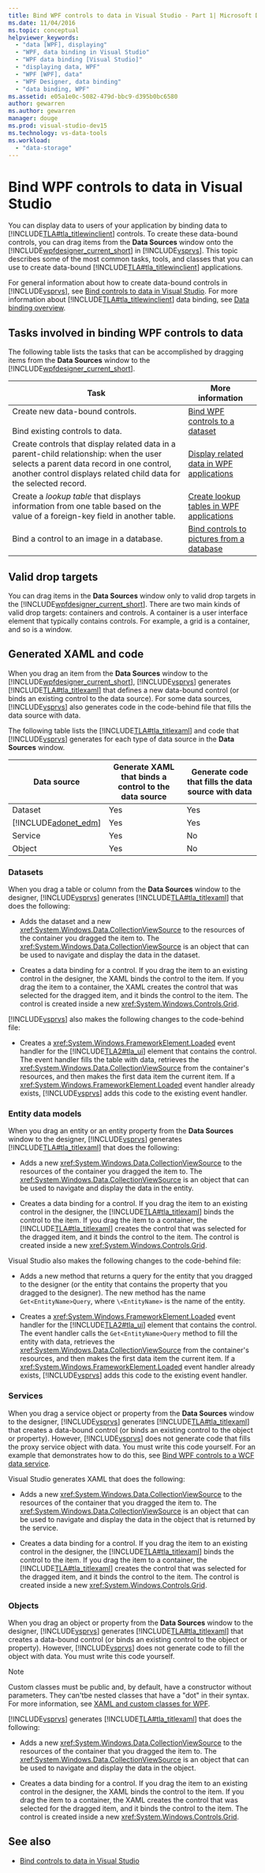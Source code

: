 ```yaml
---
title: Bind WPF controls to data in Visual Studio - Part 1| Microsoft Docs
ms.date: 11/04/2016
ms.topic: conceptual
helpviewer_keywords:
  - "data [WPF], displaying"
  - "WPF, data binding in Visual Studio"
  - "WPF data binding [Visual Studio]"
  - "displaying data, WPF"
  - "WPF [WPF], data"
  - "WPF Designer, data binding"
  - "data binding, WPF"
ms.assetid: e05a1e0c-5082-479d-bbc9-d395b0bc6580
author: gewarren
ms.author: gewarren
manager: douge
ms.prod: visual-studio-dev15
ms.technology: vs-data-tools
ms.workload:
  - "data-storage"
---
```

# Bind WPF controls to data in Visual Studio
You can display data to users of your application by binding data to [!INCLUDE[TLA#tla_titlewinclient](../data-tools/includes/tlasharptla_titlewinclient_md.md)] controls. To create these data-bound controls, you can drag items from the **Data Sources** window onto the [!INCLUDE[wpfdesigner_current_short](../data-tools/includes/wpfdesigner_current_short_md.md)] in [!INCLUDE[vsprvs](../code-quality/includes/vsprvs_md.md)]. This topic describes some of the most common tasks, tools, and classes that you can use to create data-bound [!INCLUDE[TLA#tla_titlewinclient](../data-tools/includes/tlasharptla_titlewinclient_md.md)] applications.

 For general information about how to create data-bound controls in [!INCLUDE[vsprvs](../code-quality/includes/vsprvs_md.md)], see [Bind controls to data in Visual Studio](../data-tools/bind-controls-to-data-in-visual-studio.md). For more information about [!INCLUDE[TLA#tla_titlewinclient](../data-tools/includes/tlasharptla_titlewinclient_md.md)] data binding, see [Data binding overview](/dotnet/framework/wpf/data/data-binding-overview).

## Tasks involved in binding WPF controls to data
 The following table lists the tasks that can be accomplished by dragging items from the **Data Sources** window to the [!INCLUDE[wpfdesigner_current_short](../data-tools/includes/wpfdesigner_current_short_md.md)].

|Task|More information|
|----------|----------------------|
|Create new data-bound controls.<br /><br /> Bind existing controls to data.|[Bind WPF controls to a dataset](../data-tools/bind-wpf-controls-to-a-dataset.md)|
|Create controls that display related data in a parent-child relationship: when the user selects a parent data record in one control, another control displays related child data for the selected record.|[Display related data in WPF applications](../data-tools/display-related-data-in-wpf-applications.md)|
|Create a *lookup table* that displays information from one table based on the value of a foreign-key field in another table.|[Create lookup tables in WPF applications](../data-tools/create-lookup-tables-in-wpf-applications.md)|
|Bind a control to an image in a database.|[Bind controls to pictures from a database](../data-tools/bind-controls-to-pictures-from-a-database.md)|

## Valid drop targets
 You can drag items in the **Data Sources** window only to valid drop targets in the [!INCLUDE[wpfdesigner_current_short](../data-tools/includes/wpfdesigner_current_short_md.md)]. There are two main kinds of valid drop targets: containers and controls. A container is a user interface element that typically contains controls. For example, a grid is a container, and so is a window.

## Generated XAML and code
 When you drag an item from the **Data Sources** window to the [!INCLUDE[wpfdesigner_current_short](../data-tools/includes/wpfdesigner_current_short_md.md)], [!INCLUDE[vsprvs](../code-quality/includes/vsprvs_md.md)] generates [!INCLUDE[TLA#tla_titlexaml](../data-tools/includes/tlasharptla_titlexaml_md.md)] that defines a new data-bound control (or binds an existing control to the data source). For some data sources, [!INCLUDE[vsprvs](../code-quality/includes/vsprvs_md.md)] also generates code in the code-behind file that fills the data source with data.

 The following table lists the [!INCLUDE[TLA#tla_titlexaml](../data-tools/includes/tlasharptla_titlexaml_md.md)] and code that [!INCLUDE[vsprvs](../code-quality/includes/vsprvs_md.md)] generates for each type of data source in the **Data Sources** window.

|Data source|Generate XAML that binds a control to the data source|Generate code that fills the data source with data|
|-----------------|-----------------------------------------------------------|--------------------------------------------------------|
|Dataset|Yes|Yes|
|[!INCLUDE[adonet_edm](../data-tools/includes/adonet_edm_md.md)]|Yes|Yes|
|Service|Yes|No|
|Object|Yes|No|

### Datasets
 When you drag a table or column from the **Data Sources** window to the designer, [!INCLUDE[vsprvs](../code-quality/includes/vsprvs_md.md)] generates [!INCLUDE[TLA#tla_titlexaml](../data-tools/includes/tlasharptla_titlexaml_md.md)] that does the following:

-   Adds the dataset and a new <xref:System.Windows.Data.CollectionViewSource> to the resources of the container you dragged the item to. The <xref:System.Windows.Data.CollectionViewSource> is an object that can be used to navigate and display the data in the dataset.

-   Creates a data binding for a control. If you drag the item to an existing control in the designer, the XAML binds the control to the item. If you drag the item to a container, the XAML creates the control that was selected for the dragged item, and it binds the control to the item. The control is created inside a new <xref:System.Windows.Controls.Grid>.

[!INCLUDE[vsprvs](../code-quality/includes/vsprvs_md.md)] also makes the following changes to the code-behind file:

-   Creates a <xref:System.Windows.FrameworkElement.Loaded> event handler for the [!INCLUDE[TLA2#tla_ui](../data-tools/includes/tla2sharptla_ui_md.md)] element that contains the control. The event handler fills the table with data, retrieves the <xref:System.Windows.Data.CollectionViewSource> from the container's resources, and then makes the first data item the current item. If a <xref:System.Windows.FrameworkElement.Loaded> event handler already exists, [!INCLUDE[vsprvs](../code-quality/includes/vsprvs_md.md)] adds this code to the existing event handler.

### Entity data models
 When you drag an entity or an entity property from the **Data Sources** window to the designer, [!INCLUDE[vsprvs](../code-quality/includes/vsprvs_md.md)] generates [!INCLUDE[TLA#tla_titlexaml](../data-tools/includes/tlasharptla_titlexaml_md.md)] that does the following:

-   Adds a new <xref:System.Windows.Data.CollectionViewSource> to the resources of the container you dragged the item to. The <xref:System.Windows.Data.CollectionViewSource> is an object that can be used to navigate and display the data in the entity.

-   Creates a data binding for a control. If you drag the item to an existing control in the designer, the [!INCLUDE[TLA#tla_titlexaml](../data-tools/includes/tlasharptla_titlexaml_md.md)] binds the control to the item. If you drag the item to a container, the [!INCLUDE[TLA#tla_titlexaml](../data-tools/includes/tlasharptla_titlexaml_md.md)] creates the control that was selected for the dragged item, and it binds the control to the item. The control is created inside a new <xref:System.Windows.Controls.Grid>.

Visual Studio also makes the following changes to the code-behind file:

-   Adds a new method that returns a query for the entity that you dragged to the designer (or the entity that contains the property that you dragged to the designer). The new method has the name `Get<EntityName>Query`, where `\<EntityName>` is the name of the entity.

-   Creates a <xref:System.Windows.FrameworkElement.Loaded> event handler for the [!INCLUDE[TLA2#tla_ui](../data-tools/includes/tla2sharptla_ui_md.md)] element that contains the control. The event handler calls the `Get<EntityName>Query` method to fill the entity with data, retrieves the <xref:System.Windows.Data.CollectionViewSource> from the container's resources, and then makes the first data item the current item. If a <xref:System.Windows.FrameworkElement.Loaded> event handler already exists, [!INCLUDE[vsprvs](../code-quality/includes/vsprvs_md.md)] adds this code to the existing event handler.

### Services
 When you drag a service object or property from the **Data Sources** window to the designer, [!INCLUDE[vsprvs](../code-quality/includes/vsprvs_md.md)] generates [!INCLUDE[TLA#tla_titlexaml](../data-tools/includes/tlasharptla_titlexaml_md.md)] that creates a data-bound control (or binds an existing control to the object or property). However, [!INCLUDE[vsprvs](../code-quality/includes/vsprvs_md.md)] does not generate code that fills the proxy service object with data. You must write this code yourself. For an example that demonstrates how to do this, see [Bind WPF controls to a WCF data service](../data-tools/bind-wpf-controls-to-a-wcf-data-service.md).

 Visual Studio generates XAML that does the following:

-   Adds a new <xref:System.Windows.Data.CollectionViewSource> to the resources of the container that you dragged the item to. The <xref:System.Windows.Data.CollectionViewSource> is an object that can be used to navigate and display the data in the object that is returned by the service.

-   Creates a data binding for a control. If you drag the item to an existing control in the designer, the [!INCLUDE[TLA#tla_titlexaml](../data-tools/includes/tlasharptla_titlexaml_md.md)] binds the control to the item. If you drag the item to a container, the [!INCLUDE[TLA#tla_titlexaml](../data-tools/includes/tlasharptla_titlexaml_md.md)] creates the control that was selected for the dragged item, and it binds the control to the item. The control is created inside a new <xref:System.Windows.Controls.Grid>.

### Objects
 When you drag an object or property from the **Data Sources** window to the designer, [!INCLUDE[vsprvs](../code-quality/includes/vsprvs_md.md)] generates [!INCLUDE[TLA#tla_titlexaml](../data-tools/includes/tlasharptla_titlexaml_md.md)] that creates a data-bound control (or binds an existing control to the object or property). However, [!INCLUDE[vsprvs](../code-quality/includes/vsprvs_md.md)] does not generate code to fill the object with data. You must write this code yourself.

> [!NOTE]
>  Custom classes must be public and, by default,  have a constructor without parameters. They can'tbe nested classes that have a "dot" in their syntax. For more information, see [XAML and custom classes for WPF](/dotnet/framework/wpf/advanced/xaml-and-custom-classes-for-wpf).

 [!INCLUDE[vsprvs](../code-quality/includes/vsprvs_md.md)] generates [!INCLUDE[TLA#tla_titlexaml](../data-tools/includes/tlasharptla_titlexaml_md.md)] that does the following:

-   Adds a new <xref:System.Windows.Data.CollectionViewSource> to the resources of the container that you dragged the item to. The <xref:System.Windows.Data.CollectionViewSource> is an object that can be used to navigate and display the data in the object.

-   Creates a data binding for a control. If you drag the item to an existing control in the designer, the XAML binds the control to the item. If you drag the item to a container, the XAML creates the control that was selected for the dragged item, and it binds the control to the item. The control is created inside a new <xref:System.Windows.Controls.Grid>.

## See also

- [Bind controls to data in Visual Studio](../data-tools/bind-controls-to-data-in-visual-studio.md)